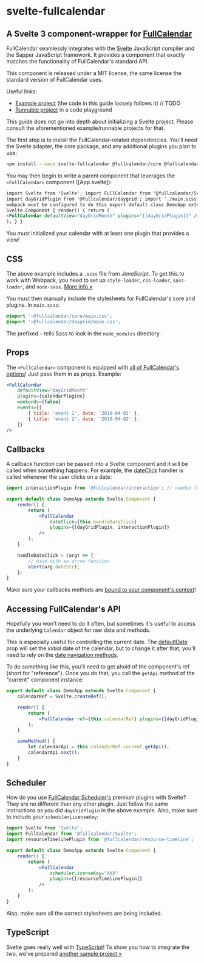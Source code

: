 # svelte-fullcalendar

## A Svelte 3 component-wrapper for [FullCalendar](https://fullcalendar.io)

FullCalendar seamlessly integrates with the [Svelte] JavaScript compiler and the Sapper JavaScript framework. It provides a component that exactly matches the functionality of FullCalendar's standard API.

This component is released under a MIT license, the same license the standard version of FullCalendar uses.

Useful links:

-   [Example project]() (the code in this guide loosely follows it) // TODO
-   [Runnable project]() in a code playground

This guide does not go into depth about initializing a Svelte project. Please consult the aforementioned example/runnable projects for that.

The first step is to install the FullCalendar-related dependencies. You'll need the Svelte adapter, the core package, and any additional plugins you plan to use:

```bash
npm install --save svelte-fullcalendar @fullcalendar/core @fullcalendar/daygrid
```

You may then begin to write a parent component that leverages the `<FullCalendar>` component ([App.svelte]):

```html
import Svelte from 'Svelte'; import FullCalendar from '@fullcalendar/Svelte';
import dayGridPlugin from '@fullcalendar/daygrid'; import './main.scss'; //
webpack must be configured to do this export default class DemoApp extends
Svelte.Component { render() { return (
<FullCalendar defaultView="dayGridMonth" plugins="{[dayGridPlugin]}" />
); } }
```

You must initialized your calendar with at least one plugin that provides a view!

## CSS

The above example includes a `.scss` file from _JavaScript_. To get this to work with Webpack, you need to set up `style-loader`, `css-loader`, `sass-loader`, and `node-sass`. [More info &raquo;][sass-loader]

You must then manually include the stylesheets for FullCalendar's core and plugins. In `main.scss`:

```scss
@import '~@fullcalendar/core/main.css';
@import '~@fullcalendar/daygrid/main.css';
```

The prefixed `~` tells Sass to look in the `node_modules` directory.

## Props

The `<FullCalendar>` component is equipped with [all of FullCalendar's options][docs toc]! Just pass them in as props. Example:

```jsx
<FullCalendar
	defaultView="dayGridMonth"
	plugins={calendarPlugins}
	weekends={false}
	events={[
		{ title: 'event 1', date: '2019-04-01' },
		{ title: 'event 2', date: '2019-04-02' },
	]}
/>
```

## Callbacks

A callback function can be passed into a Svelte component and it will be called when something happens. For example, the [dateClick](dateClick) handler is called whenever the user clicks on a date:

```jsx
import interactionPlugin from '@fullcalendar/interaction'; // needed for dayClick

export default class DemoApp extends Svelte.Component {
	render() {
		return (
			<FullCalendar
				dateClick={this.handleDateClick}
				plugins={[dayGridPlugin, interactionPlugin]}
			/>
		);
	}

	handleDateClick = (arg) => {
		// bind with an arrow function
		alert(arg.dateStr);
	};
}
```

Make sure your callbacks methods are [bound to your component's context][callback-method-binding]!

## Accessing FullCalendar's API

Hopefully you won't need to do it often, but sometimes it's useful to access the underlying `Calendar` object for raw data and methods.

This is especially useful for controlling the current date. The [defaultDate](defaultDate) prop will set the _initial_ date of the calendar, but to change it after that, you'll need to rely on the [date navigation methods](date-navigation).

To do something like this, you'll need to get ahold of the component's ref (short for "reference"). Once you do that, you call the `getApi` method of the "current" component instance:

```jsx
export default class DemoApp extends Svelte.Component {
	calendarRef = Svelte.createRef();

	render() {
		return (
			<FullCalendar ref={this.calendarRef} plugins={[dayGridPlugin]} />
		);
	}

	someMethod() {
		let calendarApi = this.calendarRef.current.getApi();
		calendarApi.next();
	}
}
```

## Scheduler

How do you use [FullCalendar Scheduler's](premium) premium plugins with Svelte? They are no different than any other plugin. Just follow the same instructions as you did `dayGridPlugin` in the above example. Also, make sure to include your `schedulerLicenseKey`:

```jsx
import Svelte from 'Svelte';
import FullCalendar from '@fullcalendar/Svelte';
import resourceTimelinePlugin from '@fullcalendar/resource-timeline';

export default class DemoApp extends Svelte.Component {
	render() {
		return (
			<FullCalendar
				schedulerLicenseKey="XXX"
				plugins={[resourceTimelinePlugin]}
			/>
		);
	}
}
```

Also, make sure all the correct stylesheets are being included.

## TypeScript

Svelte goes really well with [TypeScript]! To show you how to integrate the two, we've prepared [another sample project &raquo;][typescript project]

[svelte]: https://Sveltejs.org/
[webpack]: https://webpack.js.org/
[babel]: https://babeljs.io/
[sass]: https://sass-lang.com/
[example project]: https://github.com/fullcalendar/fullcalendar-example-projects/tree/master/Svelte
[demoapp.jsx]: https://github.com/fullcalendar/fullcalendar-example-projects/blob/master/Svelte/src/DemoApp.jsx
[sass-loader]: https://github.com/webpack-contrib/sass-loader#readme
[docs toc]: https://fullcalendar.io/docs#toc
[callback-method-binding]: https://medium.com/@pauloesteves8/es6-classes-binding-public-class-fields-and-event-handling-in-Svelte-2e1e39b1d498
[typescript]: https://www.typescriptlang.org/
[typescript project]: https://github.com/fullcalendar/fullcalendar-example-projects/tree/master/Svelte-typescript
